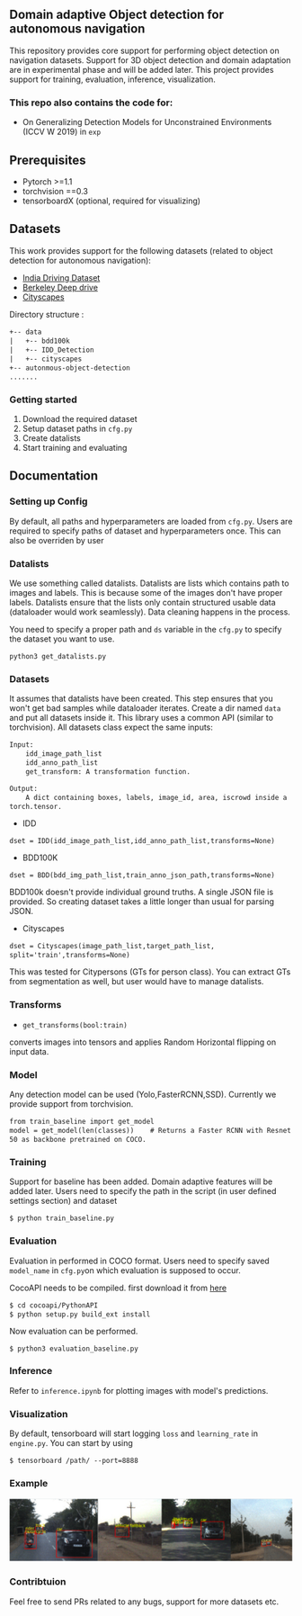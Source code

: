 ## Domain adaptive Object detection for autonomous navigation 
This repository provides core support for performing object detection on navigation datasets. Support for 3D object detection and domain adaptation are in experimental phase and will be added later. This project provides support for training, evaluation, inference, visualization.

### This repo also contains the code for:
- On Generalizing Detection Models for Unconstrained Environments (ICCV W 2019) in `exp`

## Prerequisites
- Pytorch >=1.1
- torchvision ==0.3
- tensorboardX (optional, required for visualizing)

## Datasets
This work provides support for the following datasets (related to object detection for autonomous navigation):
- [India Driving Dataset](https://idd.insaan.iiit.ac.in/)
- [Berkeley Deep drive](https://bdd-data.berkeley.edu/)
- [Cityscapes](https://www.cityscapes-dataset.com/) 

Directory structure :
```
+-- data
|   +-- bdd100k
|   +-- IDD_Detection
|   +-- cityscapes
+-- autonmous-object-detection
.......
```
### Getting started
1. Download the required dataset
2. Setup dataset paths in `cfg.py`
3. Create datalists
4. Start training and evaluating

## Documentation

### Setting up Config
By default, all paths and hyperparameters are loaded from `cfg.py`. Users are required to specify paths of dataset and hyperparameters once.
This can also be overriden by user 

### Datalists
We use something called datalists. Datalists are lists which contains path to images and labels. This is because some of the images don't have proper labels. Datalists ensure that the lists only contain structured usable data (dataloader would work seamlessly). Data cleaning happens in the process.

You need to specify a proper path and `ds` variable in the `cfg.py` to specify the dataset you want to use.
```
python3 get_datalists.py
```

### Datasets
It assumes that datalists have been created. This step ensures that you won't get bad samples while dataloader iterates. Create a dir named `data` and put all datasets inside it.
This library uses a common API (similar to torchvision). 
All datasets class expect the same inputs:
```
Input:
    idd_image_path_list
    idd_anno_path_list
    get_transform: A transformation function.
```
```
Output:
    A dict containing boxes, labels, image_id, area, iscrowd inside a torch.tensor.
```
- IDD

```
dset = IDD(idd_image_path_list,idd_anno_path_list,transforms=None)
```

- BDD100K 

```
dset = BDD(bdd_img_path_list,train_anno_json_path,transforms=None)
```

BDD100k doesn't provide individual ground truths. A single JSON file is provided. So creating dataset takes a little longer than usual for parsing JSON.

- Cityscapes

```
dset = Cityscapes(image_path_list,target_path_list, split='train',transforms=None)
```

This was tested for Citypersons (GTs for person class). You can extract GTs from segmentation as well, but user would have to manage datalists.

### Transforms
- ```get_transforms(bool:train)```

converts images into tensors and applies Random Horizontal flipping on input data.

### Model
Any detection model can be used (Yolo,FasterRCNN,SSD). Currently we provide support from torchvision.

```
from train_baseline import get_model
model = get_model(len(classes))    # Returns a Faster RCNN with Resnet 50 as backbone pretrained on COCO.
```

### Training
Support for baseline has been added. Domain adaptive features will be added later.
Users need to specify the path in the script (in user defined settings section) and dataset 

```
$ python train_baseline.py
```

### Evaluation
Evaluation in performed in COCO format. Users need to specify saved `model_name` in `cfg.py`on which evaluation is supposed to occur.

CocoAPI needs to be compiled. first download it from [here](https://github.com/cocodataset/cocoapi)
```
$ cd cocoapi/PythonAPI
$ python setup.py build_ext install
```

Now evaluation can be performed.

```
$ python3 evaluation_baseline.py
```

### Inference

Refer to `inference.ipynb` for plotting images with model's predictions.

### Visualization

By default, tensorboard will start logging `loss` and `learning_rate` in `engine.py`. You can start by using
```
$ tensorboard /path/ --port=8888
```

### Example

![img](assets/eval_baseline_idd.PNG)

### Contribtuion

Feel free to send PRs related to any bugs, support for more datasets etc. 